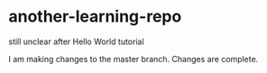 # another-learning-repo
still unclear after Hello World tutorial

I am making changes to the master branch.
Changes are complete.
